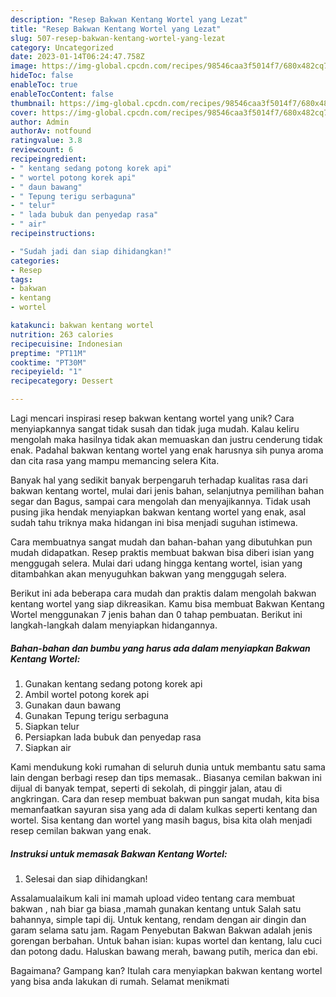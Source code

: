 ```yaml
---
description: "Resep Bakwan Kentang Wortel yang Lezat"
title: "Resep Bakwan Kentang Wortel yang Lezat"
slug: 507-resep-bakwan-kentang-wortel-yang-lezat
category: Uncategorized
date: 2023-01-14T06:24:47.758Z
image: https://img-global.cpcdn.com/recipes/98546caa3f5014f7/680x482cq70/bakwan-kentang-wortel-foto-resep-utama.jpg
hideToc: false
enableToc: true
enableTocContent: false
thumbnail: https://img-global.cpcdn.com/recipes/98546caa3f5014f7/680x482cq70/bakwan-kentang-wortel-foto-resep-utama.jpg
cover: https://img-global.cpcdn.com/recipes/98546caa3f5014f7/680x482cq70/bakwan-kentang-wortel-foto-resep-utama.jpg
author: Admin
authorAv: notfound
ratingvalue: 3.8
reviewcount: 6
recipeingredient:
- " kentang sedang potong korek api"
- " wortel potong korek api"
- " daun bawang"
- " Tepung terigu serbaguna"
- " telur"
- " lada bubuk dan penyedap rasa"
- " air"
recipeinstructions:

- "Sudah jadi dan siap dihidangkan!"
categories:
- Resep
tags:
- bakwan
- kentang
- wortel

katakunci: bakwan kentang wortel 
nutrition: 263 calories
recipecuisine: Indonesian
preptime: "PT11M"
cooktime: "PT30M"
recipeyield: "1"
recipecategory: Dessert

---
```





Lagi mencari inspirasi resep bakwan kentang wortel yang unik? Cara menyiapkannya sangat tidak susah dan tidak juga mudah. Kalau keliru mengolah maka hasilnya tidak akan memuaskan dan justru cenderung tidak enak. Padahal bakwan kentang wortel yang enak harusnya sih punya aroma dan cita rasa yang mampu memancing selera Kita.





Banyak hal yang sedikit banyak berpengaruh terhadap kualitas rasa dari bakwan kentang wortel, mulai dari jenis bahan, selanjutnya pemilihan bahan segar dan Bagus, sampai cara mengolah dan menyajikannya. Tidak usah pusing jika hendak menyiapkan bakwan kentang wortel yang enak,      asal sudah tahu triknya maka hidangan ini bisa menjadi suguhan istimewa.














Cara membuatnya sangat mudah dan bahan-bahan yang dibutuhkan pun mudah didapatkan. Resep praktis membuat bakwan bisa diberi isian yang menggugah selera. Mulai dari udang hingga kentang wortel, isian yang ditambahkan akan menyuguhkan bakwan yang menggugah selera.






Berikut ini ada beberapa cara mudah dan praktis dalam mengolah bakwan kentang wortel yang siap dikreasikan. Kamu bisa membuat Bakwan Kentang Wortel menggunakan 7 jenis bahan dan 0 tahap pembuatan. Berikut ini langkah-langkah dalam menyiapkan hidangannya.

<!--inarticleads1-->

##### Bahan-bahan dan bumbu yang harus ada dalam menyiapkan Bakwan Kentang Wortel:

1. Gunakan  kentang sedang potong korek api
1. Ambil  wortel potong korek api
1. Gunakan  daun bawang
1. Gunakan  Tepung terigu serbaguna
1. Siapkan  telur
1. Persiapkan  lada bubuk dan penyedap rasa
1. Siapkan  air


Kami mendukung koki rumahan di seluruh dunia untuk membantu satu sama lain dengan berbagi resep dan tips memasak.. Biasanya cemilan bakwan ini dijual di banyak tempat, seperti di sekolah, di pinggir jalan, atau di angkringan. Cara dan resep membuat bakwan pun sangat mudah, kita bisa memanfaatkan sayuran sisa yang ada di dalam kulkas seperti kentang dan wortel. Sisa kentang dan wortel yang masih bagus, bisa kita olah menjadi resep cemilan bakwan yang enak. 

<!--inarticleads2-->

##### Instruksi untuk memasak Bakwan Kentang Wortel:


1. Selesai dan siap dihidangkan!

Assalamualaikum kali ini mamah upload video tentang cara membuat bakwan , nah biar ga biasa ,mamah gunakan kentang untuk Salah satu bahannya, simple tapi dij. Untuk kentang, rendam dengan air dingin dan garam selama satu jam. Ragam Penyebutan Bakwan Bakwan adalah jenis gorengan berbahan. Untuk bahan isian: kupas wortel dan kentang, lalu cuci dan potong dadu. Haluskan bawang merah, bawang putih, merica dan ebi. 

Bagaimana? Gampang kan? Itulah cara menyiapkan bakwan kentang wortel yang bisa anda lakukan di rumah. Selamat menikmati
